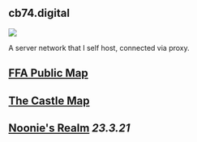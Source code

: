 ## cb74.digital
<a href="https://minecraft-mp.com/server-s278703" target="_blank"><img src="https://minecraft-mp.com/banner-278703.png" border="0"></a>

A server network that I self host, connected via proxy.
## [FFA Public Map](\http://mc.cb74.digital:8080/)

## [The Castle Map](\http://mc.cb74.digital:8081/)

## [Noonie's Realm](\http://mc.cb74.digital:8888/) *23.3.21*

